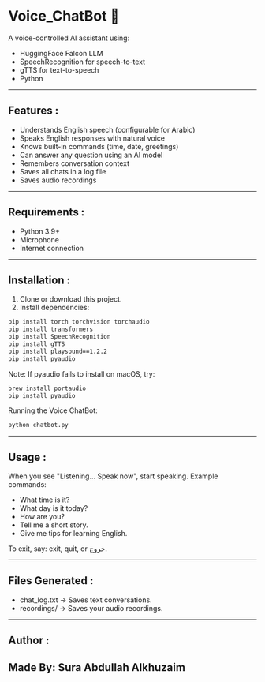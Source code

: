 # Voice_ChatBot 🤖


A voice-controlled AI assistant using:
- HuggingFace Falcon LLM
- SpeechRecognition for speech-to-text
- gTTS for text-to-speech
- Python

---

## Features :
- Understands English speech (configurable for Arabic)
- Speaks English responses with natural voice
- Knows built-in commands (time, date, greetings)
- Can answer any question using an AI model
- Remembers conversation context
- Saves all chats in a log file
- Saves audio recordings

---

## Requirements :
- Python 3.9+
- Microphone
- Internet connection

---

## Installation :
1. Clone or download this project.
2. Install dependencies:
```bash
pip install torch torchvision torchaudio
pip install transformers
pip install SpeechRecognition
pip install gTTS
pip install playsound==1.2.2
pip install pyaudio
```
Note: If pyaudio fails to install on macOS, try: 
```bash
brew install portaudio
pip install pyaudio
```
Running the Voice ChatBot:
```bash
python chatbot.py
```

---

## Usage : 
When you see "Listening... Speak now", start speaking.
Example commands:
- What time is it?
- What day is it today?
- How are you?
- Tell me a short story.
- Give me tips for learning English.
  
To exit, say: exit, quit, or خروج.

---

## Files Generated :
- chat_log.txt → Saves text conversations.
- recordings/ → Saves your audio recordings.

---

## Author :
Made By: Sura Abdullah Alkhuzaim
---

